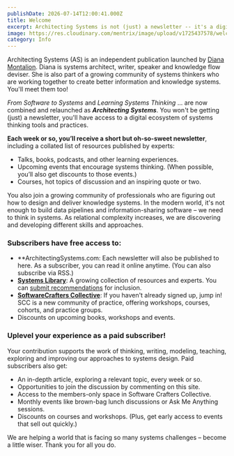 ```yaml
---
publishDate: 2026-07-14T12:00:41.000Z
title: Welcome
excerpt: Architecting Systems is not (just) a newsletter -- it's a digital ecosystem of systems thinking tools and practices.
image: https://res.cloudinary.com/mentrix/image/upload/v1725437578/welcome_cqoclg.jpg
category: Info
---
```

Architecting Systems (AS) is an independent publication launched by [Diana Montalion](https://montalion.com). Diana is systems architect, writer, speaker and knowledge flow deviser. She is also part of a growing community of systems thinkers who are working together to create better information and knowledge systems. You'll meet them too!

*From Software to Systems* and *Learning Systems Thinking* ... are now combined and relaunched as ***Architecting Systems***. You won't be getting (just) a newsletter, you'll have access to a digital ecosystem of systems thinking tools and practices.

**Each week or so, you’ll receive a short but oh-so-sweet newsletter**, including a collated list of resources published by experts:

- Talks, books, podcasts, and other learning experiences.
- Upcoming events that encourage systems thinking. (When possible, you’ll also get discounts to those events.)
- Courses, hot topics of discussion and an inspiring quote or two.

You also join a growing community of professionals who are figuring out how to design and deliver knowledge systems. In the modern world, it's not enough to build data pipelines and information-sharing software –  we need to think in systems. As relational complexity increases, we are discovering and developing different skills and approaches.

### **Subscribers have free access to:**

- ​**ArchitectingSystems.com: Each newsletter will also be published to here. As a subscriber, you can read it online anytime. (You can also subscribe via RSS.)
- [​**Systems Library**​](https://systemslibrary.com/): A growing collection of resources and experts. You can [​submit recommendations​](https://systemslibrary.com/submit-a-resource) for inclusion.
- [​**SoftwareCrafters Collective**​](https://mentrix.systems/): If you haven't already signed up, jump in! SCC is a new community of practice, offering workshops, courses, cohorts, and practice groups.
- Discounts on upcoming books, workshops and events.

### **Uplevel your experience as a paid subscriber!**

Your contribution supports the work of thinking, writing, modeling, teaching, exploring and improving our approaches to systems design. Paid subscribers also get:

- An in-depth article, exploring a relevant topic, every week or so.
- Opportunities to join the discussion by commenting on this site.
- Access to the members-only space in Software Crafters Collective.
- Monthly events like brown-bag lunch discussions or Ask Me Anything sessions.
- Discounts on courses and workshops. (Plus, get early access to events that sell out quickly.)

We are helping a world that is facing so many systems challenges – become a little wiser. Thank you for all you do. 
